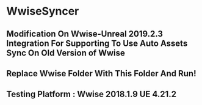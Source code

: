 # WwiseSyncer

##  Modification On Wwise-Unreal 2019.2.3 Integration For Supporting To Use Auto Assets Sync On Old Version of Wwise

## Replace Wwise Folder With This Folder And Run!

## Testing Platform : Wwise 2018.1.9  UE 4.21.2